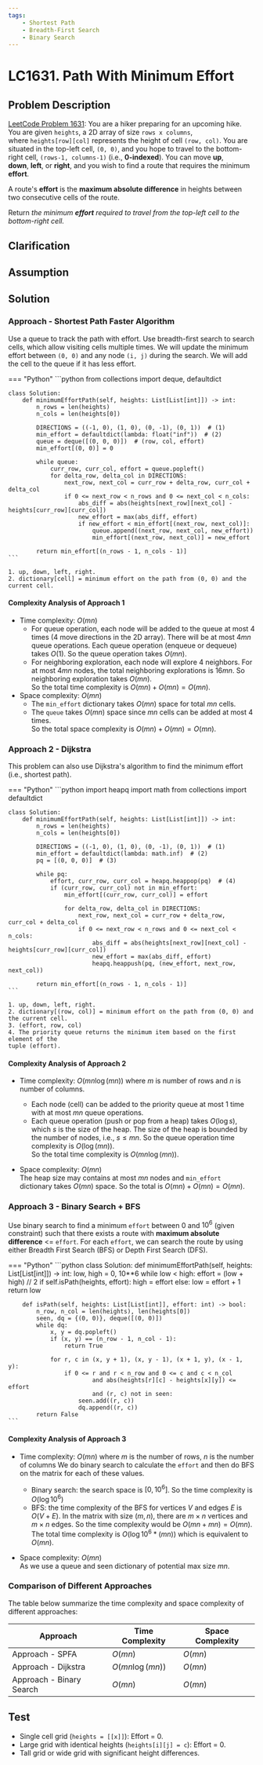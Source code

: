 ```yaml
---
tags:
    - Shortest Path
    - Breadth-First Search
    - Binary Search
---
```


# LC1631. Path With Minimum Effort

## Problem Description

[LeetCode Problem 1631](https://leetcode.com/problems/path-with-minimum-effort): You are
a hiker preparing for an upcoming hike. You are given `heights`, a 2D array of size
`rows x columns`, where `heights[row][col]` represents the height of cell `(row, col)`.
You are situated in the top-left cell, `(0, 0)`, and you hope to travel to the
bottom-right cell, `(rows-1, columns-1)` (i.e., **0-indexed**). You can move **up**,
**down**, **left**, or **right**, and you wish to find a route that requires the minimum
**effort**.

A route's **effort** is the **maximum absolute difference** in heights between two
consecutive cells of the route.

Return _the minimum **effort** required to travel from the top-left cell to the
bottom-right cell._

## Clarification

## Assumption

## Solution

### Approach - Shortest Path Faster Algorithm

Use a queue to track the path with effort. Use breadth-first search to search cells,
which allow visiting cells multiple times. We will update the minimum effort between
`(0, 0)` and any node `(i, j)` during the search. We will add the cell to the queue if
it has less effort.

=== "Python"
    ```python
    from collections import deque, defaultdict

    class Solution:
        def minimumEffortPath(self, heights: List[List[int]]) -> int:
            n_rows = len(heights)
            n_cols = len(heights[0])

            DIRECTIONS = ((-1, 0), (1, 0), (0, -1), (0, 1))  # (1)
            min_effort = defaultdict(lambda: float("inf"))  # (2)
            queue = deque([(0, 0, 0)])  # (row, col, effort)
            min_effort[(0, 0)] = 0

            while queue:
                curr_row, curr_col, effort = queue.popleft()
                for delta_row, delta_col in DIRECTIONS:
                    next_row, next_col = curr_row + delta_row, curr_col + delta_col
                    if 0 <= next_row < n_rows and 0 <= next_col < n_cols:
                        abs_diff = abs(heights[next_row][next_col] - heights[curr_row][curr_col])
                        new_effort = max(abs_diff, effort)
                        if new_effort < min_effort[(next_row, next_col)]:
                            queue.append((next_row, next_col, new_effort))
                            min_effort[(next_row, next_col)] = new_effort

            return min_effort[(n_rows - 1, n_cols - 1)]
    ```

    1. up, down, left, right.
    2. dictionary[cell] = minimum effort on the path from (0, 0) and the current cell.

#### Complexity Analysis of Approach 1

- Time complexity: $O(m n)$  
    - For queue operation, each node will be added to the queue at most $4$ times
    (4 move directions in the 2D array). There will be at most $4 m n$ queue operations.
    Each queue operation (enqueue or dequeue) takes $O(1)$. So the queue operation takes
    $O(m n)$.
    - For neighboring exploration, each node will explore $4$ neighbors. For at most
    $4 m n$ nodes, the total neighboring explorations is $16 m n$. So neighboring
    exploration takes $O(m n)$.  
    So the total time complexity is $O(m n) + O(m n) = O(m n)$.
- Space complexity: $O(m n)$  
    - The `min_effort` dictionary takes $O(m n)$ space for total $m n$ cells.
    - The `queue` takes $O(m n)$ space since $m n$ cells can be added at most 4 times.  
    So the total space complexity is $O(m n) + O(m n) = O(m n)$.

### Approach 2 - Dijkstra

This problem can also use Dijkstra's algorithm to find the minimum effort (i.e.,
shortest path).

=== "Python"
    ```python
    import heapq
    import math
    from collections import defaultdict

    class Solution:
        def minimumEffortPath(self, heights: List[List[int]]) -> int:
            n_rows = len(heights)
            n_cols = len(heights[0])

            DIRECTIONS = ((-1, 0), (1, 0), (0, -1), (0, 1))  # (1)
            min_effort = defaultdict(lambda: math.inf)  # (2)
            pq = [(0, 0, 0)]  # (3)

            while pq:
                effort, curr_row, curr_col = heapq.heappop(pq)  # (4)
                if (curr_row, curr_col) not in min_effort:
                    min_effort[(curr_row, curr_col)] = effort

                    for delta_row, delta_col in DIRECTIONS:
                        next_row, next_col = curr_row + delta_row, curr_col + delta_col
                        if 0 <= next_row < n_rows and 0 <= next_col < n_cols:
                            abs_diff = abs(heights[next_row][next_col] - heights[curr_row][curr_col])
                            new_effort = max(abs_diff, effort)
                            heapq.heappush(pq, (new_effort, next_row, next_col))

            return min_effort[(n_rows - 1, n_cols - 1)]
    ```

    1. up, down, left, right.
    2. dictionary[(row, col)] = minimum effort on the path from (0, 0) and the current cell.
    3. (effort, row, col)
    4. The priority queue returns the minimum item based on the first element of the
    tuple (effort).

#### Complexity Analysis of Approach 2

- Time complexity: $O(m n \log (m n))$ where $m$ is number of rows and $n$ is number of
columns.  
    - Each node (cell) can be added to the priority queue at most 1 time with at most
    $m n$ queue operations.
    - Each queue operation (push or pop from a heap) takes $O(\log s)$, which $s$ is the
    size of the heap. The size of the heap is bounded by the number of nodes, i.e.,
    $s \leq m n$. So the queue operation time complexity is $O(\log (m n))$.  
    So the total time complexity is $O(m n \log (m n))$.

- Space complexity: $O(m n)$  
    The heap size may contains at most $m n$ nodes and `min_effort` dictionary takes
    $O(m n)$ space. So the total is $O(m n) + O(m n) = O(m n)$.

### Approach 3 - Binary Search + BFS

Use binary search to find a minimum `effort` between $0$ and $10^6$ (given constraint)
such that there exists a route with **maximum absolute difference** <= `effort`. For
each `effort`, we can search the route by using either Breadth First Search (BFS) or
Depth First Search (DFS).

=== "Python"
    ```python
    class Solution:
        def minimumEffortPath(self, heights: List[List[int]]) -> int:
            low, high = 0, 10**6
            while low < high:
                effort = (low + high) // 2
                if self.isPath(heights, effort):
                    high = effort
                else:
                    low = effort + 1
            return low

        def isPath(self, heights: List[List[int]], effort: int) -> bool:
            n_row, n_col = len(heights), len(heights[0])
            seen, dq = {(0, 0)}, deque([(0, 0)])
            while dq:
                x, y = dq.popleft()
                if (x, y) == (n_row - 1, n_col - 1):
                    return True

                for r, c in (x, y + 1), (x, y - 1), (x + 1, y), (x - 1, y):
                    if 0 <= r and r < n_row and 0 <= c and c < n_col
                            and abs(heights[r][c] - heights[x][y]) <= effort
                            and (r, c) not in seen:
                        seen.add((r, c))
                        dq.append((r, c))
            return False
    ```

#### Complexity Analysis of Approach 3

- Time complexity: $O(m n)$ where $m$ is the number of rows, $n$ is the number of columns
We do binary search to calculate the `effort` and then do BFS on the matrix for each of
these values.
    - Binary search: the search space is $[0, 10^6]$. So the time complexity is $O(\log 10^6)$
    - BFS: the time complexity of the BFS for vertices $V$ and edges $E$ is $O(V + E)$.
    In the matrix with size $(m, n)$, there are $m \times n$ vertices and $m \times n$
    edges. So the time complexity would be $O(mn + mn) = O(mn)$.  
    The total time complexity is $O(\log 10^6 * (mn))$ which is equivalent to $O(mn)$.

- Space complexity: $O(m n)$  
As we use a queue and seen dictionary of potential max size $mn$.

### Comparison of Different Approaches

The table below summarize the time complexity and space complexity of different
approaches:

Approach    | Time Complexity   | Space Complexity |
------------| ---------------   | ---------------- |
Approach - SPFA |  $O(m n)$           | $O(m n)$ |
Approach - Dijkstra |  $O(m n \log(m n))$           | $O(m n)$  |
Approach - Binary Search | $O(m n)$ | $O(m n)$ |

## Test

- Single cell grid (`heights = [[x]]`): Effort = 0.
- Large grid with identical heights (`heights[i][j] = c`): Effort = 0.
- Tall grid or wide grid with significant height differences.

